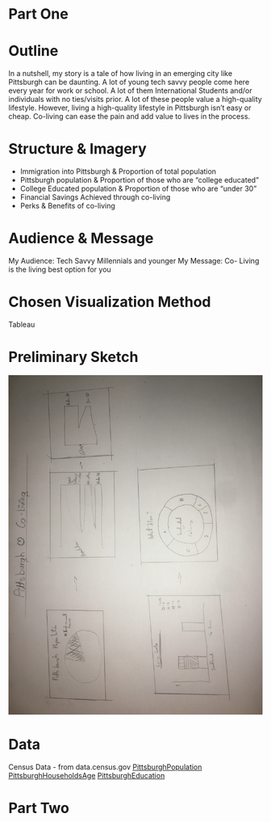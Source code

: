 # Part One

# Outline
In a nutshell, my story is a tale of how living in an emerging city like Pittsburgh can be daunting. A lot of young tech savvy people come here every year for work or school. A lot of them International Students and/or individuals with no ties/visits prior. A lot of these people value a high-quality lifestyle. However, living a high-quality lifestyle in Pittsburgh isn’t easy or cheap. Co-living can ease the pain and add value to lives in the process. 

# Structure & Imagery
-	Immigration into Pittsburgh & Proportion of total population
-	Pittsburgh population & Proportion of those who are “college educated”
-	College Educated population & Proportion of those who are “under 30”
-	Financial Savings Achieved through co-living
-	Perks & Benefits of co-living

# Audience & Message
My Audience: Tech Savvy Millennials and younger
My Message: Co- Living is the living best option for you

# Chosen Visualization Method
Tableau

# Preliminary Sketch
![](/IMG_7793.JPG)

# Data
Census Data - from data.census.gov
[PittsburghPopulation](https://data.census.gov/cedsci/table?q=Pittsburgh%20city,%20Allegheny%20County,%20Pennsylvania&g=0600000US4200361000&hidePreview=false&table=B01003&tid=ACSDT5Y2017.B01003&syear=2020&vintage=2018&layer=countysubdivision&cid=DP05_0001E&lastDisplayedRow=0&mode=)
[PittsburghHouseholdsAge](https://data.census.gov/cedsci/table?q=Pittsburgh%20city,%20Allegheny%20County,%20Pennsylvania&g=0600000US4200361000&hidePreview=false&table=S1101&tid=ACSST5Y2017.S1101&syear=2020&vintage=2018&layer=countysubdivision&cid=DP05_0001E&lastDisplayedRow=25&mode=)
[PittsburghEducation](https://data.census.gov/cedsci/table?q=Pittsburgh%20city,%20Allegheny%20County,%20Pennsylvania&g=0600000US4200361000&hidePreview=false&table=S1501&tid=ACSST5Y2017.S1501&syear=2020&vintage=2018&layer=countysubdivision&cid=DP05_0001E&lastDisplayedRow=25&mode=)


# Part Two
